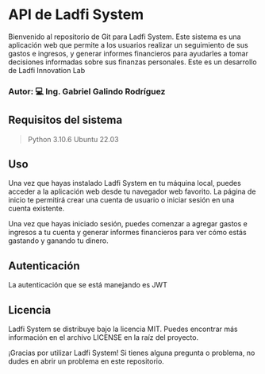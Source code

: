 # API de Ladfi System

Bienvenido al repositorio de Git para Ladfi System. Este sistema es una aplicación web que permite a los usuarios realizar un seguimiento de sus gastos e ingresos, y generar informes financieros para ayudarles a tomar decisiones informadas sobre sus finanzas personales. Este es un desarrollo de Ladfi Innovation Lab

### Autor:  💻 Ing. Gabriel Galindo Rodríguez


##  Requisitos del sistema

>
> Python 3.10.6
> Ubuntu 22.03
>

## Uso

Una vez que hayas instalado Ladfi System en tu máquina local, puedes acceder a la aplicación web desde tu navegador web favorito. La página de inicio te permitirá crear una cuenta de usuario o iniciar sesión en una cuenta existente.

Una vez que hayas iniciado sesión, puedes comenzar a agregar gastos e ingresos a tu cuenta y generar informes financieros para ver cómo estás gastando y ganando tu dinero.

## Autenticación 

La autenticación que se está manejando es JWT

## Licencia

Ladfi System se distribuye bajo la licencia MIT. Puedes encontrar más información en el archivo LICENSE en la raíz del proyecto.

¡Gracias por utilizar Ladfi System! Si tienes alguna pregunta o problema, no dudes en abrir un problema en este repositorio.